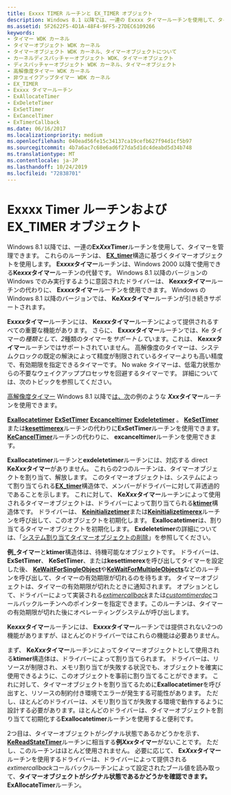 ```yaml
---
title: Exxxx TIMER ルーチンと EX_TIMER オブジェクト
description: Windows 8.1 以降では、一連の Exxxx タイマールーチンを使用して、タイマーを管理できます。
ms.assetid: 5F2622F5-4D1A-48F4-9FF5-27DEC6109266
keywords:
- タイマー WDK カーネル
- タイマーオブジェクト WDK カーネル
- タイマーオブジェクト WDK カーネル、タイマーオブジェクトについて
- カーネルディスパッチャーオブジェクト WDK、タイマーオブジェクト
- ディスパッチャーオブジェクト WDK カーネル、タイマーオブジェクト
- 高解像度タイマー WDK カーネル
- 非ウェイクアップタイマー WDK カーネル
- EX_TIMER
- Exxxx タイマールーチン
- ExAllocateTimer
- ExDeleteTimer
- ExSetTimer
- ExCancelTimer
- ExTimerCallback
ms.date: 06/16/2017
ms.localizationpriority: medium
ms.openlocfilehash: 040ead56fe15c34137ca19cefb627f94d1cf5b97
ms.sourcegitcommit: 4b7a6ac7c68e6ad6f27da5d1dc4deabd5d34b748
ms.translationtype: MT
ms.contentlocale: ja-JP
ms.lasthandoff: 10/24/2019
ms.locfileid: "72838701"
---
```

# <a name="exxxxtimer-routines-and-ex_timer-objects"></a>Exxxx Timer ルーチンおよび EX\_TIMER オブジェクト


Windows 8.1 以降では、一連の**Ex*Xxx*Timer**ルーチンを使用して、タイマーを管理できます。 これらのルーチンは、 [**EX\_timer**](https://docs.microsoft.com/windows-hardware/drivers/kernel/eprocess)構造に基づくタイマーオブジェクトを使用します。 **Ex*xxx*タイマー**ルーチンは、Windows 2000 以降で使用できる**Ke*xxx*タイマー**ルーチンの代替です。 Windows 8.1 以降のバージョンの Windows でのみ実行するように意図されたドライバーは、 **Ke*xxx*タイマー**ルーチンの代わりに、 **Ex*xxx*タイマー**ルーチンを使用できます。 Windows の Windows 8.1 以降のバージョンでは、 **Ke*Xxx*タイマー**ルーチンが引き続きサポートされます。

**Ex*xxx*タイマー**ルーチンには、 **Ke*xxx*タイマー**ルーチンによって提供されるすべての重要な機能があります。 さらに、 **Ex*xxx*タイマー**ルーチンでは、Ke タイマーの*種類として、2*種類のタイマーを*サポートして*います。これは、 **Ke*xxx*タイマー**ルーチンではサポートされていません。 高解像度のタイマーは、システムクロックの既定の解決によって精度が制限されているタイマーよりも高い精度で、有効期限を指定できるタイマーです。 No wake タイマーは、低電力状態からの不要なウェイクアッププロセッサを回避するタイマーです。 詳細については、次のトピックを参照してください。

[高解像度タイマー](high-resolution-timers.md)
Windows 8.1 以降で[は、次](no-wake-timers.md)の例のような ***Xxx*タイマー**ルーチンを使用できます。

[**Exallocatetimer**](https://docs.microsoft.com/windows-hardware/drivers/ddi/wdm/nf-wdm-exallocatetimer)
[**ExSetTimer**](https://docs.microsoft.com/windows-hardware/drivers/ddi/wdm/nf-wdm-exsettimer)
[**Excanceltimer**](https://docs.microsoft.com/windows-hardware/drivers/ddi/wdm/nf-wdm-excanceltimer)
[**Exdeletetimer**](https://docs.microsoft.com/windows-hardware/drivers/ddi/wdm/nf-wdm-exdeletetimer) 。 [**KeSetTimer**](https://docs.microsoft.com/windows-hardware/drivers/ddi/wdm/nf-wdm-kesettimer)または[**kesettimerex**](https://docs.microsoft.com/windows-hardware/drivers/ddi/wdm/nf-wdm-kesettimerex)ルーチンの代わりに**ExSetTimer**ルーチンを使用できます。 [**KeCancelTimer**](https://docs.microsoft.com/windows-hardware/drivers/ddi/wdm/nf-wdm-kecanceltimer)ルーチンの代わりに、 **excanceltimer**ルーチンを使用できます。

**Exallocatetimer**ルーチンと**exdeletetimer**ルーチンには、対応する direct **Ke*Xxx*タイマー**がありません。 これらの2つのルーチンは、タイマーオブジェクトを割り当て、解放します。 このタイマーオブジェクトは、システムによって割り当てられる[**EX\_timer**](https://docs.microsoft.com/windows-hardware/drivers/kernel/eprocess)構造体で、メンバーがドライバーに対して非透過的であることを示します。 これに対して、 **Ke*Xxx*タイマー**ルーチンによって使用されるタイマーオブジェクトは、ドライバーによって割り当てられる[**ktimer**](https://docs.microsoft.com/windows-hardware/drivers/kernel/eprocess)構造体です。 ドライバーは、 [**Keinitializetimer**](https://docs.microsoft.com/windows-hardware/drivers/ddi/wdm/nf-wdm-keinitializetimer)または[**Keinitializetimerex**](https://docs.microsoft.com/windows-hardware/drivers/ddi/wdm/nf-wdm-keinitializetimerex)ルーチンを呼び出して、このオブジェクトを初期化します。 **Exallocatetimer**は、割り当てるタイマーオブジェクトを初期化します。 **Exdeletetimer**の詳細については、「[システム割り当てタイマーオブジェクトの削除](deleting-a-system-allocated-timer-object.md)」を参照してください。

**例\_タイマー**と**ktimer**構造体は、待機可能なオブジェクトです。 ドライバーは、 **ExSetTimer**、 **KeSetTimer**、または**kesettimerex**を呼び出してタイマーを設定した後、 [**KeWaitForSingleObject**](https://docs.microsoft.com/windows-hardware/drivers/ddi/wdm/nf-wdm-kewaitforsingleobject)や[**KeWaitForMultipleObjects**](https://docs.microsoft.com/windows-hardware/drivers/ddi/wdm/nf-wdm-kewaitformultipleobjects)などのルーチンを呼び出して、タイマーの有効期限が切れるのを待ちます。 タイマーオブジェクトは、タイマーの有効期限が切れたときに通知されます。 オプションとして、ドライバーによって実装される[*extimercallback*](https://docs.microsoft.com/windows-hardware/drivers/ddi/wdm/nc-wdm-ext_callback)または[*customtimerdpc*](https://msdn.microsoft.com/library/windows/hardware/ff542983)コールバックルーチンへのポインターを指定できます。このルーチンは、タイマーの有効期限が切れた後にオペレーティングシステムが呼び出します。

**Ke*xxx*タイマー**ルーチンには、 **Ex*xxx*タイマー**ルーチンでは提供されない2つの機能がありますが、ほとんどのドライバーではこれらの機能は必要ありません。

まず、 **Ke*Xxx*タイマー**ルーチンによってタイマーオブジェクトとして使用される**ktimer**構造体は、ドライバーによって割り当てられます。 ドライバーは、リソースが制限され、メモリ割り当てが失敗する状況でも、オブジェクトを確実に使用できるように、このオブジェクトを事前に割り当てることができます。 これに対して、タイマーオブジェクトを割り当てるために**Exallocatetimer**を呼び出すと、リソースの制約付き環境でエラーが発生する可能性があります。 ただし、ほとんどのドライバーは、メモリ割り当てが失敗する環境で動作するように設計する必要があります。ほとんどのドライバーは、タイマーオブジェクトを割り当てて初期化する**Exallocatetimer**ルーチンを使用すると便利です。

2つ目は、タイマーオブジェクトがシグナル状態であるかどうかを示す、 [**KeReadStateTimer**](https://docs.microsoft.com/windows-hardware/drivers/ddi/wdm/nf-wdm-kereadstatetimer)ルーチンに相当する**例*Xxx*タイマー**がないことです。 ただし、このルーチンはほとんど使用されません。 必要に応じて、 **Ex*Xxx*タイマー**ルーチンを使用するドライバーは、ドライバーによって提供される*extimercallback*コールバックルーチンによって設定されたブール値を読み取って、**タイマーオブジェクトがシグナル状態であるかどうかを確認できます。ExAllocateTimer**ルーチン。

 

 




